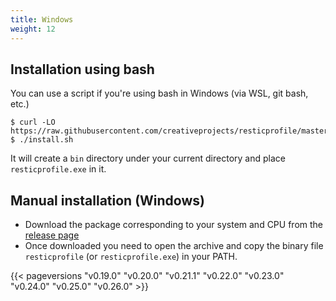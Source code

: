 ```yaml
---
title: Windows
weight: 12
---
```




## Installation using bash

You can use a script if you're using bash in Windows (via WSL, git bash, etc.)

```shell
$ curl -LO https://raw.githubusercontent.com/creativeprojects/resticprofile/master/install.sh
$ ./install.sh
```
It will create a `bin` directory under your current directory and place `resticprofile.exe` in it.

## Manual installation (Windows)

- Download the package corresponding to your system and CPU from the [release page](https://github.com/creativeprojects/resticprofile/releases)
- Once downloaded you need to open the archive and copy the binary file `resticprofile` (or `resticprofile.exe`) in your PATH.

{{< pageversions "v0.19.0" "v0.20.0" "v0.21.1" "v0.22.0" "v0.23.0" "v0.24.0" "v0.25.0" "v0.26.0" >}}
